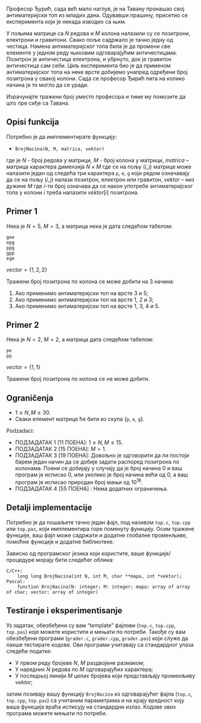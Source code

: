 Професор Ђурић, сада већ мало наглув, је на Тавану пронашао свој антиматеријски топ из младих дана. Одувавши прашину, присетио се експеримента који је некада изводио са њим.

У пољима матрице са $N$ редова и $M$ колона налазили су се позитрони, електрони и гравитони. Свако поље садржало је тачно једну од честица. Намена антиматеријског топа била је да промени све елементе у једном реду њиховим одговарајућим античестицама. Позитрон је античестица електрона, и убрнуто, док је гравитон античестица сам себи. Циљ експеримента био је да применом антиматеријског топа на неке врсте добијемо унапред одређени број позитрона у свакој колони. Сада се професор Ђирић пита на колико начина је то могло да се уради.

Израчунајте тражени број уместо професора и тиме му помозите да што пре сиђе са Тавана.

## Opisi funkcija
Потребно је да имплементирате функцију:

* `BrojNacina(N, M, matrica, vektor)`

где је $N$ - број редова у матрици, $M$ - број колона у матрици, $matrica$ – матрица карактера димензија $N\times M$ где се на пољу $(i,j)$ матрице може налазити један од следећа три карактера `p`, `e`, `g` који редом означавају да се на пољу $(i,j)$ налази позитрон, електрон или гравитон, $vektor$ – низ дужине $M$ где $i$-ти број означава да се након употребе антиматеријског топа у колони $i$ треба налазити $vektor[i]$ позитрона.

## Primer 1
Нека је $N = 5$, $M = 3$, а матрица нека је дата следећом табелом:

```
gee
epg
ppg
gpp
ege
```

$vector = \{1, 2, 2\}$

Тражени број позитрона по колона се може добити на $3$ начина:

1. Ако применимо антиматеријски топ на врсте $3$ и $5$;
2. Ако применимо антиматеријски топ на врсте $1$, $2$ и $3$;
3. Ако применимо антиматеријски топ на врсте $1$, $3$, $4$ и $5$.

## Primer 2
Нека је $N = 2$, $M = 2$, а матрица дата следећом табелом:
```
pe
pp
```

$vector = \{1,1\}$

Тражени број позитрона по колона се не може добити.

## Ograničenja

* $1 \leq N, M \leq 30$.
* Сваки елемент матрице ће бити из скупа {`p`, `e`, `g`}.

Podzadaci:

* ПОДЗАДАТАК $1$ [$11$ ПОЕНА]: $1\leq N, M\leq 15$.
* ПОДЗАДАТАК $2$ [$15$ ПОЕНА]: $M = 1$.
* ПОДЗАДАТАК $3$ [$19$ ПОЕНА]: Довољно је одговорити да ли постоји барем један начин да се добије задати распоред позитрона по колонама. Поени се добијају у случају да је број начина $0$ и ваш програм је исписао $0$, или уколико је број начина већи од $0$, а ваш програм је исписао
природан број мањи од $10^18$.
* ПОДЗАДАТАК $4$ [$55$ ПОЕНА] : Нема додатних ограничења.

## Detalji implementacije
Потребно је да пошаљете тачно један фајл, под називом `top.c`, `top.cpp` или `top.pas`, који имплементира горе поменутy функцијy. Осим траженe функције, ваш фајл може садржати и додатне глобалне променљиве, помоћне функције и додатне библиотеке.

Зависно од програмског језика који користите, ваше функције/процедуре морају бити следећег облика:
```
C/C++:
    long long BrojNacina(int N, int M, char **mapa, int *vektor);
Pascal:
    function BrojNacina(N: integer; M: integer; mapa: array of array of char; vector: array of integer)
```

## Testiranje i eksperimentisanje
Уз задатак, обезбеђени су вам “template” фајлови (`top.c`, `top.cpp`, `top.pas`) које можете користити и мењати по потреби. Такође су вам обезбеђени програми (`grader.c`, `grader.cpp`, `grader.pas`) који служе да лакше тестирате кодове. Ови програми учитавају са стандардног улаза следеће податке:

* У првом реду бројеве $N$, $M$ раздвојене размаком;
* У наредних $N$ редова по $M$ одговарајућих карактера;
* У последњој линији $M$ целих бројева који представљају променљиву $vektor$;

затим позивају вашу функцију `BrojNacina` из одговарајућег фајла (`top.c`, `top.cpp`, `top.pas`) са учитаним параметрима и на крају вредност коју ваша функција враћа исписују на стандардни излаз. Kодове ових програма можете мењати по потреби.